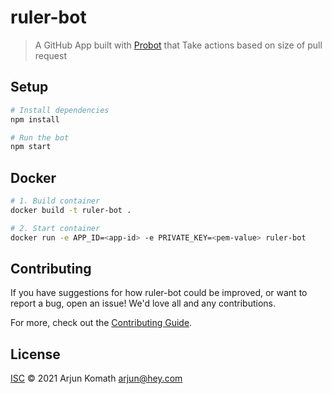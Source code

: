 # ruler-bot

> A GitHub App built with [Probot](https://github.com/probot/probot) that Take actions based on size of pull request

## Setup

```sh
# Install dependencies
npm install

# Run the bot
npm start
```

## Docker

```sh
# 1. Build container
docker build -t ruler-bot .

# 2. Start container
docker run -e APP_ID=<app-id> -e PRIVATE_KEY=<pem-value> ruler-bot
```

## Contributing

If you have suggestions for how ruler-bot could be improved, or want to report a bug, open an issue! We'd love all and any contributions.

For more, check out the [Contributing Guide](CONTRIBUTING.md).

## License

[ISC](LICENSE) © 2021 Arjun Komath <arjun@hey.com>
